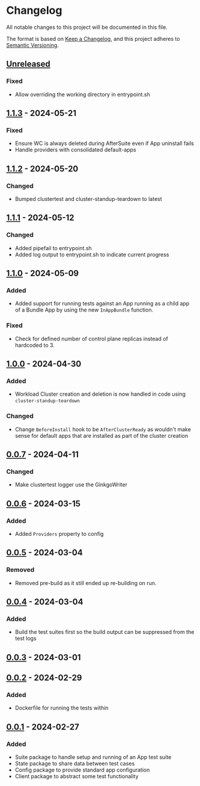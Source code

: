 # Changelog

All notable changes to this project will be documented in this file.

The format is based on [Keep a Changelog](https://keepachangelog.com/en/1.0.0/),
and this project adheres to [Semantic Versioning](https://semver.org/spec/v2.0.0.html).

## [Unreleased]

### Fixed

- Allow overriding the working directory in entrypoint.sh

## [1.1.3] - 2024-05-21

### Fixed

- Ensure WC is always deleted during AfterSuite even if App uninstall fails
- Handle providers with consolidated default-apps

## [1.1.2] - 2024-05-20

### Changed

- Bumped clustertest and cluster-standup-teardown to latest

## [1.1.1] - 2024-05-12

### Changed

- Added pipefail to entrypoint.sh
- Added log output to entrypoint.sh to indicate current progress

## [1.1.0] - 2024-05-09

### Added

- Added support for running tests against an App running as a child app of a Bundle App by using the new `InAppBundle` function.

### Fixed

- Check for defined number of control plane replicas instead of hardcoded to 3.

## [1.0.0] - 2024-04-30

### Added

- Workload Cluster creation and deletion is now handled in code using `cluster-standup-teardown`

### Changed

- Change `BeforeInstall` hook to be `AfterClusterReady` as wouldn't make sense for default apps that are installed as part of the cluster creation

## [0.0.7] - 2024-04-11

### Changed

- Make clustertest logger use the GinkgoWriter

## [0.0.6] - 2024-03-15

### Added

- Added `Providers` property to config

## [0.0.5] - 2024-03-04

### Removed

- Removed pre-build as it still ended up re-building on run.

## [0.0.4] - 2024-03-04

### Added

- Build the test suites first so the build output can be suppressed from the test logs

## [0.0.3] - 2024-03-01

## [0.0.2] - 2024-02-29

### Added

- Dockerfile for running the tests within

## [0.0.1] - 2024-02-27

### Added

- Suite package to handle setup and running of an App test suite
- State package to share data between test cases
- Config package to provide standard app configuration
- Client package to abstract some test functionality

[Unreleased]: https://github.com/giantswarm/apptest-framework/compare/v1.1.3...HEAD
[1.1.3]: https://github.com/giantswarm/apptest-framework/compare/v1.1.2...v1.1.3
[1.1.2]: https://github.com/giantswarm/apptest-framework/compare/v1.1.1...v1.1.2
[1.1.1]: https://github.com/giantswarm/apptest-framework/compare/v1.1.0...v1.1.1
[1.1.0]: https://github.com/giantswarm/apptest-framework/compare/v1.0.0...v1.1.0
[1.0.0]: https://github.com/giantswarm/apptest-framework/compare/v0.0.7...v1.0.0
[0.0.7]: https://github.com/giantswarm/apptest-framework/compare/v0.0.6...v0.0.7
[0.0.6]: https://github.com/giantswarm/apptest-framework/compare/v0.0.5...v0.0.6
[0.0.5]: https://github.com/giantswarm/apptest-framework/compare/v0.0.4...v0.0.5
[0.0.4]: https://github.com/giantswarm/apptest-framework/compare/v0.0.3...v0.0.4
[0.0.3]: https://github.com/giantswarm/apptest-framework/compare/v0.0.2...v0.0.3
[0.0.2]: https://github.com/giantswarm/apptest-framework/compare/v0.0.1...v0.0.2
[0.0.1]: https://github.com/giantswarm/apptest-framework/releases/tag/v0.0.1
